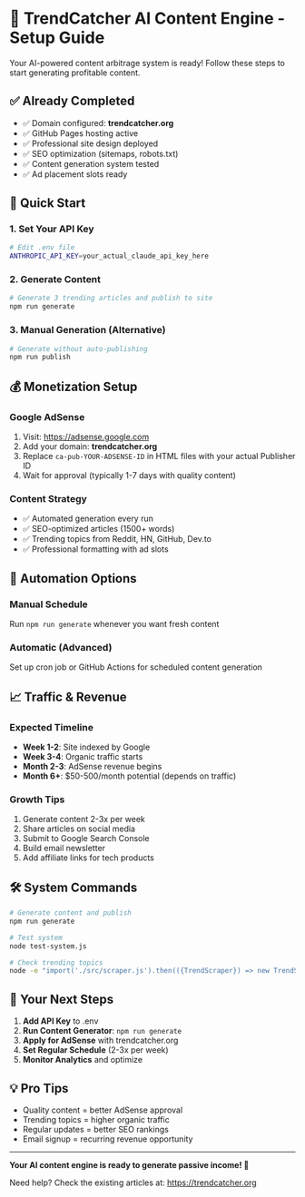 # 🚀 TrendCatcher AI Content Engine - Setup Guide

Your AI-powered content arbitrage system is ready! Follow these steps to start generating profitable content.

## ✅ Already Completed

- ✅ Domain configured: **trendcatcher.org**
- ✅ GitHub Pages hosting active
- ✅ Professional site design deployed
- ✅ SEO optimization (sitemaps, robots.txt)
- ✅ Content generation system tested
- ✅ Ad placement slots ready

## 🔑 Quick Start

### 1. Set Your API Key
```bash
# Edit .env file
ANTHROPIC_API_KEY=your_actual_claude_api_key_here
```

### 2. Generate Content
```bash
# Generate 3 trending articles and publish to site
npm run generate
```

### 3. Manual Generation (Alternative)
```bash
# Generate without auto-publishing
npm run publish
```

## 💰 Monetization Setup

### Google AdSense
1. Visit: https://adsense.google.com
2. Add your domain: **trendcatcher.org**
3. Replace `ca-pub-YOUR-ADSENSE-ID` in HTML files with your actual Publisher ID
4. Wait for approval (typically 1-7 days with quality content)

### Content Strategy
- ✅ Automated generation every run
- ✅ SEO-optimized articles (1500+ words)
- ✅ Trending topics from Reddit, HN, GitHub, Dev.to
- ✅ Professional formatting with ad slots

## 🤖 Automation Options

### Manual Schedule
Run `npm run generate` whenever you want fresh content

### Automatic (Advanced)
Set up cron job or GitHub Actions for scheduled content generation

## 📈 Traffic & Revenue

### Expected Timeline
- **Week 1-2**: Site indexed by Google
- **Week 3-4**: Organic traffic starts
- **Month 2-3**: AdSense revenue begins
- **Month 6+**: $50-500/month potential (depends on traffic)

### Growth Tips
1. Generate content 2-3x per week
2. Share articles on social media
3. Submit to Google Search Console
4. Build email newsletter
5. Add affiliate links for tech products

## 🛠 System Commands

```bash
# Generate content and publish
npm run generate

# Test system
node test-system.js

# Check trending topics
node -e "import('./src/scraper.js').then(({TrendScraper}) => new TrendScraper().getTrendingTopics().then(console.log))"
```

## 🎯 Your Next Steps

1. **Add API Key** to .env
2. **Run Content Generator**: `npm run generate`
3. **Apply for AdSense** with trendcatcher.org
4. **Set Regular Schedule** (2-3x per week)
5. **Monitor Analytics** and optimize

## 💡 Pro Tips

- Quality content = better AdSense approval
- Trending topics = higher organic traffic
- Regular updates = better SEO rankings
- Email signup = recurring revenue opportunity

---

**Your AI content engine is ready to generate passive income! 🚀**

Need help? Check the existing articles at: https://trendcatcher.org
